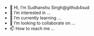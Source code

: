 - 👋 Hi, I’m Sudhanshu Singh@github4sud
- 👀 I’m interested in ...
- 🌱 I’m currently learning ...
- 💞️ I’m looking to collaborate on ...
- 📫 How to reach me ...

<!---
github4sud/github4sud is a ✨ special ✨ repository because its `README.md` (this file) appears on your GitHub profile.
You can click the Preview link to take a look at your changes.
--->
